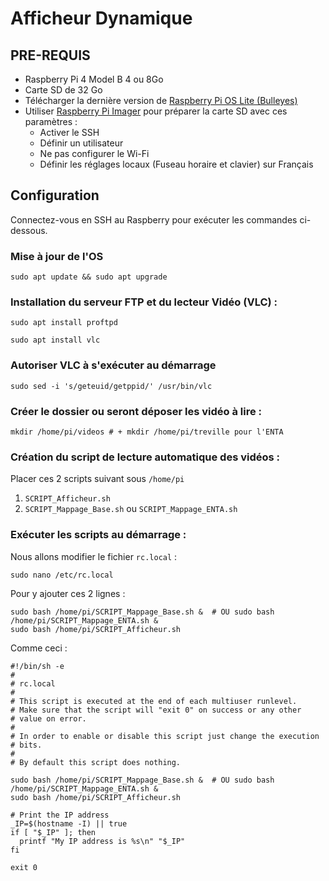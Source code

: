 # Afficheur Dynamique

## PRE-REQUIS
- Raspberry Pi 4 Model B 4 ou 8Go
- Carte SD de 32 Go 
- Télécharger la dernière version de [Raspberry Pi OS Lite (Bulleyes)](https://www.raspberrypi.com/software/operating-systems/)
- Utiliser [Raspberry Pi Imager](https://www.raspberrypi.com/software/) pour préparer la carte SD avec ces paramètres :
    - Activer le SSH
    - Définir un utilisateur
    - Ne pas configurer le Wi-Fi
    - Définir les réglages locaux (Fuseau horaire et clavier) sur Français
  
## Configuration
Connectez-vous en SSH au Raspberry pour exécuter les commandes ci-dessous.
### Mise à jour de l'OS
```
sudo apt update && sudo apt upgrade
```

### Installation du serveur FTP et du lecteur Vidéo (VLC)  :
```
sudo apt install proftpd
```
```
sudo apt install vlc
```

### Autoriser VLC à s'exécuter au démarrage
```
sudo sed -i 's/geteuid/getppid/' /usr/bin/vlc
```

### Créer le dossier ou seront déposer les vidéo à lire :
```
mkdir /home/pi/videos # + mkdir /home/pi/treville pour l'ENTA
```

### Création du script de lecture automatique des vidéos :
Placer ces 2 scripts suivant sous `/home/pi`
1. `SCRIPT_Afficheur.sh`
2. `SCRIPT_Mappage_Base.sh` ou `SCRIPT_Mappage_ENTA.sh`

### Exécuter les scripts au démarrage :
Nous allons modifier le fichier `rc.local` :
```
sudo nano /etc/rc.local
``` 
Pour y ajouter ces 2 lignes :
```
sudo bash /home/pi/SCRIPT_Mappage_Base.sh &  # OU sudo bash /home/pi/SCRIPT_Mappage_ENTA.sh &
sudo bash /home/pi/SCRIPT_Afficheur.sh
```

Comme ceci :
```
#!/bin/sh -e
#
# rc.local
#
# This script is executed at the end of each multiuser runlevel.
# Make sure that the script will "exit 0" on success or any other
# value on error.
#
# In order to enable or disable this script just change the execution
# bits.
#
# By default this script does nothing.

sudo bash /home/pi/SCRIPT_Mappage_Base.sh &  # OU sudo bash /home/pi/SCRIPT_Mappage_ENTA.sh &
sudo bash /home/pi/SCRIPT_Afficheur.sh

# Print the IP address
_IP=$(hostname -I) || true
if [ "$_IP" ]; then
  printf "My IP address is %s\n" "$_IP"
fi

exit 0
```
